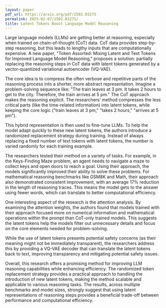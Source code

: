 ```yaml
---
layout: paper
pdf_url: https://arxiv.org/pdf/2502.03275
permalink: 2025-02-07/2502.03275/
title: Latent Tokens Boost Language Model Reasoning
---
```




Large language models (LLMs) are getting better at reasoning, especially when trained on chain-of-thought (CoT) data.  CoT data provides step-by-step reasoning, but this leads to lengthy inputs that are computationally expensive.  A new paper, "Token Assorted: Mixing Latent and Text Tokens for Improved Language Model Reasoning," proposes a solution:  partially replacing the reasoning steps in CoT data with latent tokens generated by a vector-quantized variational autoencoder (VQ-VAE).

The core idea is to compress the often verbose and repetitive parts of the reasoning process into a shorter, more abstract representation. Imagine a problem-solving sequence like: "The train leaves at 3 pm.  It takes 2 hours to get to the city. Therefore, the train arrives at 5 pm."  The CoT approach makes the reasoning explicit.  The researchers’ method compresses the less critical parts (like the time-related information) into latent tokens, while keeping the core logic ("train leaves at 3 pm," "takes 2 hours," "arrives at 5 pm").

This hybrid representation is then used to fine-tune LLMs. To help the model adapt quickly to these new latent tokens, the authors introduce a randomized replacement strategy during training.  Instead of always replacing a fixed number of text tokens with latent tokens, the number is varied randomly for each training example.

The researchers tested their method on a variety of tasks.  For example, in the Keys-Finding Maze problem, an agent needs to navigate a maze to collect keys and open doors to reach a goal.  Using their approach, the models significantly improved their ability to solve these problems. For mathematical reasoning benchmarks like GSM8K and Math, their approach also demonstrated consistent improvement, with an average 17% reduction in the length of reasoning traces. This means the model gets to the answer using fewer words, which can translate to better computational efficiency. 

One interesting aspect of the research is the attention analysis. By examining the attention weights, the authors found that models trained with their approach focused more on numerical information and mathematical operations within the prompt than CoT-only trained models. This suggests the latent tokens help the models filter out unnecessary details and focus on the core elements needed for problem-solving.

While the use of latent tokens presents potential safety concerns (as their meaning might not be immediately transparent), the researchers address this by providing a VQ-VAE decoder that can translate the latent tokens back to text, improving transparency and mitigating potential safety issues.

Overall, this research offers a promising method for improving LLM reasoning capabilities while enhancing efficiency. The randomized token replacement strategy provides a practical approach to handling the introduction of new latent tokens, making the method scalable and applicable to various reasoning tasks.  The results, across multiple benchmarks and model sizes, strongly suggest that using latent representations of reasoning steps provides a beneficial trade-off between performance and computational efficiency.